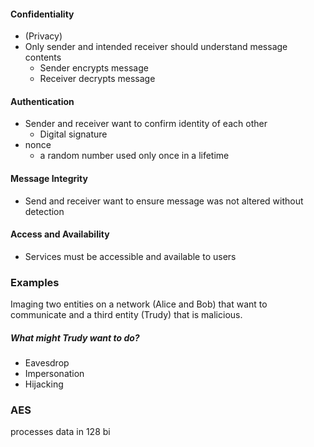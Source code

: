 #### Confidentiality 
- (Privacy) 
- Only sender and intended receiver should understand message contents
	- Sender encrypts message
	- Receiver decrypts message

#### Authentication
- Sender and receiver want to confirm identity of each other
	- Digital signature
- nonce
	- a random number used only once in a lifetime

#### Message Integrity
- Send and receiver want to ensure message was not altered without detection

#### Access and Availability
- Services must be accessible and available to users


### Examples

Imaging two entities on a network (Alice and Bob) that want to communicate and a third entity (Trudy) that is malicious. 
##### What might Trudy want to do?
- Eavesdrop
- Impersonation
- Hijacking

### AES

processes data in 128 bi